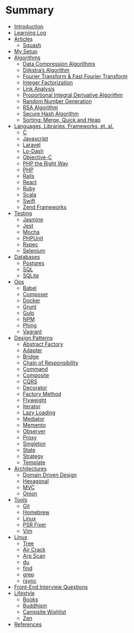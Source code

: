 # Summary

* [Introduction](README.md)
* [Learning Log](learning_log.md)
* [Articles](articles/README.md)
    * [Squash](articles/squash.md)
* [My Setup](setup/README.md)
* [Algorithms](algorithms/README.md)
    * [Data Compression Algorithms]()
    * [Dijkstra’s Algorithm]()
    * [Fourier Transform & Fast Fourier Transform]()
    * [Integer Factorization]()
    * [Link Analysis]()
    * [Proportional Integral Derivative Algorithm]()
    * [Random Number Generation]()
    * [RSA Algorithm]()
    * [Secure Hash Algorithm]()
    * [Sorting: Merge, Quick and Heap]()
* [Languages, Libraries, Frameworks, et. al.](languages/README.md)
    * [C](languages/c.md)
    * [Javascript](languages/javascript.md)
    * [Laravel](languages/laravel.md)
    * [Lo-Dash]()
    * [Objective-C](languages/objective-c.md)
    * [PHP the Right Way](languages/php-the-right-way.md)
    * [PHP](languages/php.md)
    * [Rails](languages/rails.md)
    * [React](languages/react.md)
    * [Ruby](languages/ruby.md)
    * [Scala](languages/scala.md)
    * [Swift]()
    * [Zend Frameworks]()
* [Testing](testing/README.md)
    * [Jasmine](testing/jasmine.md)
    * [Jest](testing/jest.md)
    * [Mocha](testing/mocha.md)
    * [PHPUnit](testing/phpunit.md)
    * [Rspec](testing/rspec.md)
    * [Selenium](testing/selenium.md)
* [Databases](databases/README.md)
    * [Postgres](databases/postgres.md)
    * [SQL](databases/sql.md)
    * [SQLite](databases/sqlite.md)
* [Ops](ops/README.md)
    * [Babel](ops/babel.md)
    * [Composer](ops/composer.md)
    * [Docker](ops/docker.md)
    * [Grunt](ops/grunt.md)
    * [Gulp](ops/gulp.md)
    * [NPM](ops/npm.md)
    * [Phing](ops/phing.md)
    * [Vagrant](ops/vagrant.md)
* [Design Patterns](design_patterns/README.md)
    * [Abstract Factory](design_patterns/abstract_factory.md)
    * [Adapter](design_patterns/adapter.md)
    * [Bridge](design_patterns/bridge.md)
    * [Chain of Responsibility](design_patterns/chain_of_responsibility.md)
    * [Command](design_patterns/command.md)
    * [Composite](design_patterns/composite.md)
    * [CQRS](design_patterns/cqrs.md)
    * [Decorator](design_patterns/decorator.md)
    * [Factory Method](design_patterns/factory_method.md)
    * [Flyweight](design_patterns/flyweight.md)
    * [Iterator](design_patterns/iterator.md)
    * [Lazy Loading](design_patterns/lazy_loading.md)
    * [Mediator](design_patterns/mediator.md)
    * [Memento](design_patterns/memento.md)
    * [Observer](design_patterns/observer.md)
    * [Proxy](design_patterns/proxy.md)
    * [Singleton](design_patterns/singleton.md)
    * [State](design_patterns/state.md)
    * [Strategy](design_patterns/strategy.md)
    * [Template](design_patterns/template.md)
* [Architectures](README.md)
    * [Domain Driven Design](architectures/ddd.md)
    * [Hexagonal](architectures/hexagonal.md)
    * [MVC](architectures/mvc.md)
    * [Onion](architectures/onion.md)
* [Tools](tools/README.md)
    * [Git](tools/git.md)
    * [Homebrew](tools/homebrew.md)
    * [Linux](tools/linux.md)
    * [PSR Fixer](tools/psr-fixer.md)
    * [Vim](tools/vim.md)
* [Linux](linux/README.md)
    * [Tree](linux/tree.md)
    * [Air Crack]()
    * [Arp Scan]()
    * [du](linux/du.md)
    * [find]()
    * [grep](linux/grep.md)
    * [rsync](linux/rsync.md)
* [Front-End Interview Questions](front-end_interview_questions.md)
* [Lifestyle](lifestyle/README.md)
    * [Books](lifestyle/books.md)
    * [Buddhism](lifestyle/buddhism.md)
    * [Campsite Wishlist](lifestyle/campsite_wishlist.md)
    * [Zen](lifestyle/zen.md)
* [References](references.md)
